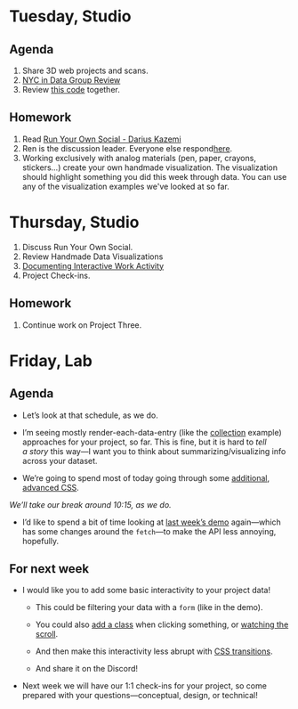 ---
---

# Tuesday, Studio
## Agenda 
1. Share 3D web projects and scans.
2. [NYC in Data Group Review](https://docs.google.com/document/d/1oPaPlz2_QQArjnPByXpvvDyWPpe0QJH0bZ0NB7DYEzI/edit?usp=sharing)
3. Review [this code](https://github.com/dottiffbot/tree-census) together. 

## Homework
1. Read [Run Your Own Social - Darius Kazemi](https://runyourown.social/)
2. Ren is the discussion leader. Everyone else respond[here](https://docs.google.com/document/d/1pv5p2erPfjhSk7HzhXJtdSpO1effd9uR-X4lSVwFSS8/edit?usp=sharing).
3. Working exclusively with analog materials (pen, paper, crayons, stickers…) create your own handmade visualization. The visualization should highlight something you did this week through data. You can use any of the visualization examples we've looked at so far.


# Thursday, Studio
1. Discuss Run Your Own Social.
2. Review Handmade Data Visualizations
3. [Documenting Interactive Work Activity](https://docs.google.com/document/d/1fC4acJkfaDX7Bj7JLYEnHCFfhALZ6vupuNk5Ee1pKkU/edit?usp=sharing)
4. Project Check-ins. 


## Homework
1. Continue work on Project Three.



# Friday, Lab

## Agenda

- Let’s look at that schedule, as we do.

- I’m seeing mostly render-each-data-entry (like the [collection](https://github.com/core-interaction-s23/collection) example) approaches for your project, so far. This is fine, but it is hard to *tell a story* this way—I want you to think about summarizing/visualizing info across your dataset.

- We’re going to spend most of today going through some [additional, advanced CSS](https://core-interaction.github.io/lab/advanced-css/).

*We’ll take our break around 10:15, as we do.*

- I’d like to spend a bit of time looking at [last week’s demo](https://github.com/core-interaction-s23/squirrel-census) again—which has some changes around the `fetch`—to make the API less annoying, hopefully.

## For next week

- I would like you to add some basic interactivity to your project data!

	- This could be filtering your data with a `form` (like in the demo).

	- You could also [add a class](https://core-interaction.github.io/lab/javascript/#addingremoving-aclass) when clicking something, or [watching the scroll](https://core-interaction.github.io/lab/javascript/#watching-for-scrolling).

	- And then make this interactivity less abrupt with [CSS transitions](https://core-interaction.github.io/lab/advanced-css/#transitions).

	- And share it on the Discord!

- Next week we will have our 1:1 check-ins for your project, so come prepared with your questions—conceptual, design, or technical!
